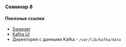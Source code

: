 ### Семинар 8

#### Поелзные ссылки
- [Swagger](http://localhost:8080/swagger-ui/index.html#/user-events-controller/sendMessages)
- [Kafka UI](http://localhost:8082/)
- Директория с данными Kafka - `/var/lib/kafka/data`

